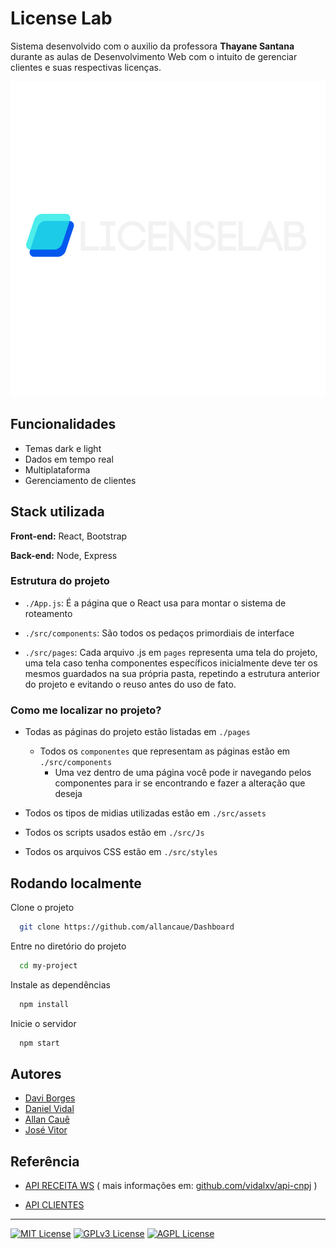 
# License Lab

Sistema desenvolvido com o auxilio da professora **Thayane Santana** durante as aulas de Desenvolvimento Web com o intuito de gerenciar clientes e suas respectivas licenças.


![Logo](https://github.com/allancaue/Dashboard/blob/main/src/assets/1.png?raw=true)


## Funcionalidades

- Temas dark e light
- Dados em tempo real
- Multiplataforma
- Gerenciamento de clientes

## Stack utilizada

**Front-end:** React, Bootstrap

**Back-end:** Node, Express

### Estrutura do projeto

- `./App.js`: É a página que o React usa para montar o sistema de roteamento
- `./src/components`: São todos os pedaços primordiais de interface

- `./src/pages`: Cada arquivo .js em `pages` representa uma tela do projeto, uma tela caso tenha componentes específicos inicialmente deve ter os mesmos guardados na sua própria pasta, repetindo a estrutura anterior do projeto e evitando o reuso antes do uso de fato.

### Como me localizar no projeto?

- Todas as páginas do projeto estão listadas em `./pages`
  - Todos os `componentes` que representam as páginas estão em `./src/components`
    - Uma vez dentro de uma página você pode ir navegando pelos componentes para ir se encontrando e fazer a alteração que deseja

- Todos os tipos de midias utilizadas estão em `./src/assets`
- Todos os scripts usados estão em `./src/Js`
- Todos os arquivos CSS estão em `./src/styles`
## Rodando localmente

Clone o projeto

```bash
  git clone https://github.com/allancaue/Dashboard
```

Entre no diretório do projeto

```bash
  cd my-project
```

Instale as dependências

```bash
  npm install
```

Inicie o servidor

```bash
  npm start
```


## Autores

- [Davi Borges](https://github.com/dborgessdev)
- [Daniel Vidal](https://github.com/vidalxv)
- [Allan Cauê](https://github.com/allancaue)
- [José Vitor](https://github.com/vitorallves1)



## Referência

 - [API RECEITA WS](https://api-cnpj.onrender.com/)  ( mais informações em: [github.com/vidalxv/api-cnpj](https://github.com/vidalxv/api-cnpj) )

 - [API CLIENTES](https://api-ityw.onrender.com/)

---



[![MIT License](https://img.shields.io/badge/License-MIT-green.svg)](https://choosealicense.com/licenses/mit/) [![GPLv3 License](https://img.shields.io/badge/License-GPL%20v3-yellow.svg)](https://opensource.org/licenses/) [![AGPL License](https://img.shields.io/badge/license-AGPL-blue.svg)](http://www.gnu.org/licenses/agpl-3.0)

